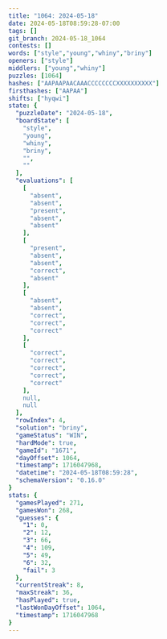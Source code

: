 ```yaml
---
title: "1064: 2024-05-18"
date: 2024-05-18T08:59:28-07:00
tags: []
git_branch: 2024-05-18_1064
contests: []
words: ["style","young","whiny","briny"]
openers: ["style"]
middlers: ["young","whiny"]
puzzles: [1064]
hashes: ["AAPAAPAACAAACCCCCCCCXXXXXXXXXX"]
firsthashes: ["AAPAA"]
shifts: ["hyqwi"]
state: {
  "puzzleDate": "2024-05-18",
  "boardState": [
    "style",
    "young",
    "whiny",
    "briny",
    "",
    ""
  ],
  "evaluations": [
    [
      "absent",
      "absent",
      "present",
      "absent",
      "absent"
    ],
    [
      "present",
      "absent",
      "absent",
      "correct",
      "absent"
    ],
    [
      "absent",
      "absent",
      "correct",
      "correct",
      "correct"
    ],
    [
      "correct",
      "correct",
      "correct",
      "correct",
      "correct"
    ],
    null,
    null
  ],
  "rowIndex": 4,
  "solution": "briny",
  "gameStatus": "WIN",
  "hardMode": true,
  "gameId": "1671",
  "dayOffset": 1064,
  "timestamp": 1716047968,
  "datetime": "2024-05-18T08:59:28",
  "schemaVersion": "0.16.0"
}
stats: {
  "gamesPlayed": 271,
  "gamesWon": 268,
  "guesses": {
    "1": 0,
    "2": 12,
    "3": 66,
    "4": 109,
    "5": 49,
    "6": 32,
    "fail": 3
  },
  "currentStreak": 8,
  "maxStreak": 36,
  "hasPlayed": true,
  "lastWonDayOffset": 1064,
  "timestamp": 1716047968
}
---
```

<!-- more -->
